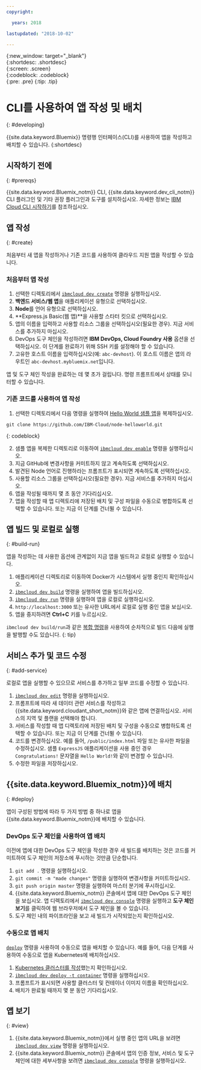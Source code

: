 ```yaml
---
copyright:

  years: 2018

lastupdated: "2018-10-02"

---
```


{:new_window: target="_blank"}  
{:shortdesc: .shortdesc}  
{:screen: .screen}  
{:codeblock: .codeblock}  
{:pre: .pre}
{:tip: .tip}

# CLI를 사용하여 앱 작성 및 배치
{: #developing}

{{site.data.keyword.Bluemix}} 명령행 인터페이스(CLI)를 사용하여 앱을 작성하고 배치할 수 있습니다.
{:shortdesc}

## 시작하기 전에
{: #prereqs}

{{site.data.keyword.Bluemix_notm}} CLI, {{site.data.keyword.dev_cli_notm}} CLI 플러그인 및 기타 권장 플러그인과 도구를 설치하십시오. 자세한 정보는 [IBM Cloud CLI 시작하기](/docs/cli/index.html)를 참조하십시오. 

## 앱 작성
{: #create}

처음부터 새 앱을 작성하거나 기존 코드를 사용하여 클라우드 지원 앱을 작성할 수 있습니다. 

### 처음부터 앱 작성

1. 선택한 디렉토리에서 [`ibmcloud dev create`](/docs/cli/idt/commands.html#create) 명령을 실행하십시오.
2. **백엔드 서비스/웹 앱**을 애플리케이션 유형으로 선택하십시오.
3. **Node**를 언어 유형으로 선택하십시오.
4. **Express.js Basic(웹 앱)**을 사용할 스타터 킷으로 선택하십시오.
5. 앱의 이름을 입력하고 사용할 리소스 그룹을 선택하십시오(필요한 경우). 지금 서비스를 추가하지 마십시오.
6. DevOps 도구 체인을 작성하려면 **IBM DevOps, Cloud Foundry 사용** 옵션을 선택하십시오. 이 단계를 완료하기 위해 SSH 키를 설정해야 할 수 있습니다.
7. 고유한 호스트 이름을 입력하십시오(예: `abc-devhost`). 이 호스트 이름은 앱의 라우트인 `abc-devhost.mybluemix.net`입니다.

앱 및 도구 체인 작성을 완료하는 데 몇 초가 걸립니다. 명령 프롬프트에서 상태를 모니터할 수 있습니다.

### 기존 코드를 사용하여 앱 작성

1. 선택한 디렉토리에서 다음 명령을 실행하여 [Hello World 샘플 앱](https://github.com/IBM-Cloud/node-helloworld)을 복제하십시오.

  ```
  git clone https://github.com/IBM-Cloud/node-helloworld.git
  ```
  {: codeblock}

2. 샘플 앱을 복제한 디렉토리로 이동하여 [`ibmcloud dev enable`](/docs/cli/idt/commands.html#enable) 명령을 실행하십시오.
3. 지금 GitHub에 변경사항을 커미트하지 않고 계속하도록 선택하십시오.
4. 발견된 Node 언어로 진행하라는 프롬프트가 표시되면 계속하도록 선택하십시오.
5. 사용할 리소스 그룹을 선택하십시오(필요한 경우). 지금 서비스를 추가하지 마십시오.
6. 앱을 작성될 때까지 몇 초 동안 기다리십시오. 
7. 앱을 작성할 때 앱 디렉토리에 저장된 배치 및 구성 파일을 수동으로 병합하도록 선택할 수 있습니다. 또는 지금 이 단계를 건너뛸 수 있습니다.

## 앱 빌드 및 로컬로 실행
{: #build-run}

앱을 작성하는 데 사용한 옵션에 관계없이 지금 앱을 빌드하고 로컬로 실행할 수 있습니다.

1. 애플리케이션 디렉토리로 이동하여 Docker가 시스템에서 실행 중인지 확인하십시오.
2. [`ibmcloud dev build`](/docs/cli/idt/commands.html#build) 명령을 실행하여 앱을 빌드하십시오.
3. [`ibmcloud dev run`](/docs/cli/idt/commands.html#run) 명령을 실행하여 앱을 로컬로 실행하십시오.
4. `http://localhost:3000` 또는 유사한 URL에서 로컬로 실행 중인 앱을 보십시오.
5. 앱을 중지하려면 **Ctrl+C** 키를 누르십시오.

`ibmcloud dev build/run`과 같은 [복합 명령](/docs/cli/idt/commands.html#compound)을 사용하여 순차적으로 빌드 다음에 실행을 발행할 수도 있습니다.
{: tip}

## 서비스 추가 및 코드 수정
{: #add-service}

로컬로 앱을 실행할 수 있으므로 서비스를 추가하고 일부 코드를 수정할 수 있습니다. 

1. [`ibmcloud dev edit`](/docs/cli/idt/commands.html#edit) 명령을 실행하십시오.
2. 프롬프트에 따라 새 데이터 관련 서비스를 작성하고 {{site.data.keyword.cloudant_short_notm}}와 같은 앱에 연결하십시오. 서비스의 지역 및 플랜을 선택해야 합니다.
3. 서비스를 작성할 때 앱 디렉토리에 저장된 배치 및 구성을 수동으로 병합하도록 선택할 수 있습니다. 또는 지금 이 단계를 건너뛸 수 있습니다.
4. 코드를 변경하십시오. 예를 들어, `/public/index.html` 파일 또는 유사한 파일을 수정하십시오. 샘플 `ExpressJS` 애플리케이션을 사용 중인 경우 `Congratulations!` 문자열을 `Hello World!`와 같이 변경할 수 있습니다.
5. 수정한 파일을 저장하십시오.

## {{site.data.keyword.Bluemix_notm}}에 배치
{: #deploy}

앱이 구성된 방법에 따라 두 가지 방법 중 하나로 앱을 {{site.data.keyword.Bluemix_notm}}에 배치할 수 있습니다. 

### DevOps 도구 체인을 사용하여 앱 배치

이전에 앱에 대한 DevOps 도구 체인을 작성한 경우 새 빌드를 배치하는 것은 코드를 커미트하여 도구 체인의 저장소에 푸시하는 것만큼 단순합니다. 

1. `git add .` 명령을 실행하십시오.
2. `git commit -m "made changes"` 명령을 실행하여 변경사항을 커미트하십시오.
3. `git push origin master` 명령을 실행하여 마스터 분기에 푸시하십시오.
4. {{site.data.keyword.Bluemix_notm}} 콘솔에서 앱에 대한 DevOps 도구 체인을 보십시오. 앱 디렉토리에서 [`ibmcloud dev console`](/docs/cli/idt/commands.html#console) 명령을 실행하고 **도구 체인 보기**를 클릭하여 웹 브라우저에서 도구 체인을 볼 수 있습니다.
5. 도구 체인 내의 파이프라인을 보고 새 빌드가 시작되었는지 확인하십시오.

### 수동으로 앱 배치

[`deploy`](/docs/cli/idt/commands.html#deploy) 명령을 사용하여 수동으로 앱을 배치할 수 있습니다. 예를 들어, 다음 단계를 사용하여 수동으로 앱을 Kubernetes에 배치하십시오.

1. [Kubernetes 클러스터를 작성](https://console.bluemix.net/containers-kubernetes/overview)했는지 확인하십시오.
2. [`ibmcloud dev deploy -t container`](/docs/cli/idt/commands.html#deploy) 명령을 실행하십시오.
3. 프롬프트가 표시되면 사용할 클러스터 및 컨테이너 이미지 이름을 확인하십시오.
4. 배치가 완료될 때까지 몇 분 동안 기다리십시오.

## 앱 보기
{: #view}

1. {{site.data.keyword.Bluemix_notm}}에서 실행 중인 앱의 URL을 보려면 [`ibmcloud dev view`](/docs/cli/idt/commands.html#view) 명령을 실행하십시오.
2. {{site.data.keyword.Bluemix_notm}} 콘솔에서 앱의 인증 정보, 서비스 및 도구 체인에 대한 세부사항을 보려면 [`ibmcloud dev console`](/docs/cli/idt/commands.html#console) 명령을 실행하십시오. 

